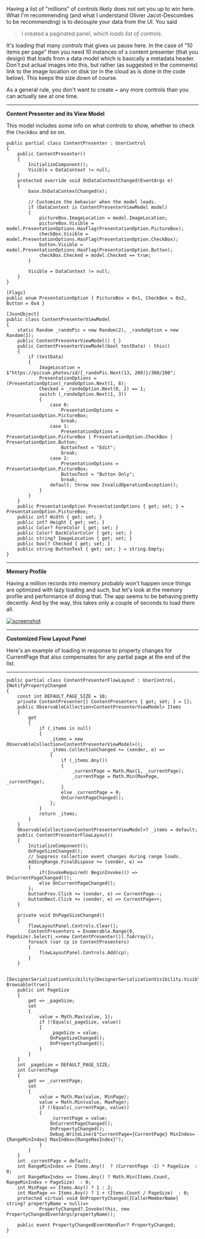 Having a list of "millions" of controls likely does not set you up to win here. What I'm recommending (and what I understand Olivier Jacot-Descombes to be recommending) is to decouple your data from the UI. You said 

> I created a paginated panel, _which loads list of controls_.

It's loading that many _controls_ that gives us pause here. In the case of "10 items per page" then you need 10 instances of s content presenter (that you design) that loads from a data model which is basically a metadata header. Don't put actual images into this, but rather (as suggested in the comments) link to the image location on disk (or in the cloud as is done in the code below). This keeps the size down of course.

As a general rule, you don't want to create ~ any more controls than you can actually see at one time.

___

**Content Presenter and its View Model**

This model includes some info on what controls to show, whether to check the `CheckBox` and so on.

```
public partial class ContentPresenter : UserControl
{
    public ContentPresenter()
    {
        InitializeComponent();
        Visible = DataContext != null;
    }
    protected override void OnDataContextChanged(EventArgs e)
    {
        base.OnDataContextChanged(e);

        // Customize the behavior when the model loads.
        if (DataContext is ContentPresenterViewModel model)
        {
            pictureBox.ImageLocation = model.ImageLocation;
            pictureBox.Visible = model.PresentationOptions.HasFlag(PresentationOption.PictureBox);
            checkBox.Visible = model.PresentationOptions.HasFlag(PresentationOption.CheckBox);
            button.Visible = model.PresentationOptions.HasFlag(PresentationOption.Button);
            checkBox.Checked = model.Checked == true;
        }

        Visible = DataContext != null;
    }
}

[Flags]
public enum PresentationOption { PictureBox = 0x1, CheckBox = 0x2, Button = 0x4 }

[JsonObject]
public class ContentPresenterViewModel
{
    static Random _randoPic = new Random(2), _randoOption = new Random(1);
    public ContentPresenterViewModel() { }
    public ContentPresenterViewModel(bool testData) : this()
    {
        if (testData)
        {
            ImageLocation = $"https://picsum.photos/id/{_randoPic.Next(13, 200)}/300/200";
            PresentationOptions = (PresentationOption)_randoOption.Next(1, 8);
            Checked = _randoOption.Next(0, 2) == 1;
            switch (_randoOption.Next(1, 3))
            {
                case 0:
                    PresentationOptions = PresentationOption.PictureBox;
                    break;
                case 1:
                    PresentationOptions = PresentationOption.PictureBox | PresentationOption.CheckBox | PresentationOption.Button;
                    ButtonText = "Edit";
                    break;
                case 2:
                    PresentationOptions = PresentationOption.PictureBox;
                    ButtonText = "Button Only";
                    break;
                default: throw new InvalidOperationException();
            }
        }
    }
    public PresentationOption PresentationOptions { get; set; } = PresentationOption.PictureBox;
    public int? Width { get; set; }
    public int? Height { get; set; }
    public Color? ForeColor { get; set; }
    public Color? BackColorColor { get; set; }
    public string? ImageLocation { get; set; }
    public bool? Checked { get; set; }
    public string ButtonText { get; set; } = string.Empty;
}
```
___

**Memory Profile**

Having a million records into memory probably won't happen once things are optimized with lazy loading and such, but let's look at the memory profile and performance of doing that. The app seems to be behaving pretty decently. And by the way, this takes only a couple of seconds to load them all.

[![screenshot][1]][1]
___

**Customized Flow Layout Panel**

Here's an example of loading in response to property changes for CurrentPage that also compensates for any partial page at the end of the list.
___

```
public partial class ContentPresenterFlowLayout : UserControl, INotifyPropertyChanged
{
    const int DEFAULT_PAGE_SIZE = 10;
    private ContentPresenter[] ContentPresenters { get; set; } = [];
    public ObservableCollection<ContentPresenterViewModel> Items
    {
        get
        {
            if (_items is null)
            {
                _items = new ObservableCollection<ContentPresenterViewModel>();
                _items.CollectionChanged += (sender, e) =>
                {
                    if (_items.Any())
                    {
                        _currentPage = Math.Max(1, _currentPage);
                        _currentPage = Math.Min(MaxPage, _currentPage);
                    }
                    else _currentPage = 0;
                    OnCurrentPageChanged();
                };
            }
            return _items;
        }
    }
    ObservableCollection<ContentPresenterViewModel>? _items = default;
    public ContentPresenterFlowLayout()
    {
        InitializeComponent();
        OnPageSizeChanged();
        // Suppress collection event changes during range loads.
        AddingRange.FinalDispose += (sender, e) =>
        {
            if(InvokeRequired) BeginInvoke(() => OnCurrentPageChanged());
            else OnCurrentPageChanged();
        };
        buttonPrev.Click += (sender, e) => CurrentPage--;
        buttonNext.Click += (sender, e) => CurrentPage++;
    }

    private void OnPageSizeChanged()
    {
        flowLayoutPanel.Controls.Clear();
        ContentPresenters = Enumerable.Range(0, PageSize).Select(_=>new ContentPresenter()).ToArray();
        foreach (var cp in ContentPresenters)
        {
            flowLayoutPanel.Controls.Add(cp);
        }
    }

    [DesignerSerializationVisibility(DesignerSerializationVisibility.Visible), Browsable(true)]
    public int PageSize
    {
        get => _pageSize;
        set
        {
            value = Math.Max(value, 1); 
            if (!Equals(_pageSize, value))
            {
                _pageSize = value;
                OnPageSizeChanged();
                OnPropertyChanged();
            }
        }
    }
    int _pageSize = DEFAULT_PAGE_SIZE;
    int CurrentPage
    {
        get => _currentPage;
        set
        {
            value = Math.Max(value, MinPage);
            value = Math.Min(value, MaxPage);
            if (!Equals(_currentPage, value))
            {
                _currentPage = value;
                OnCurrentPageChanged();
                OnPropertyChanged();
                Debug.WriteLine($"CurrentPage={CurrentPage} MinIndex={RangeMinIndex} MaxIndex={RangeMaxIndex}");
            }
        }
    }
    int _currentPage = default;
    int RangeMinIndex => Items.Any()  ? (CurrentPage -1) * PageSize  : 0;
    int RangeMaxIndex => Items.Any() ? Math.Min(Items.Count, RangeMinIndex + PageSize)  : 0;
    int MinPage => Items.Any() ? 1 : 2;
    int MaxPage => Items.Any() ? 1 + (Items.Count / PageSize)  : 0;
    protected virtual void OnPropertyChanged([CallerMemberName] string? propertyName = null)=>
            PropertyChanged?.Invoke(this, new PropertyChangedEventArgs(propertyName));

    public event PropertyChangedEventHandler? PropertyChanged;
}
```


  [1]: https://i.sstatic.net/533TaUpH.png